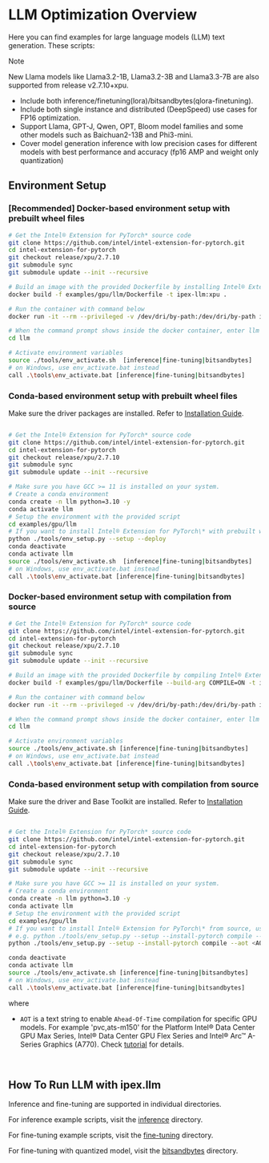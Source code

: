 # LLM Optimization Overview

Here you can find examples for large language models (LLM) text generation. These scripts:

> [!NOTE]  
> New Llama models like Llama3.2-1B, Llama3.2-3B and Llama3.3-7B are also supported from release v2.7.10+xpu.

- Include both inference/finetuning(lora)/bitsandbytes(qlora-finetuning).
- Include both single instance and distributed (DeepSpeed) use cases for FP16 optimization.
- Support Llama, GPT-J, Qwen, OPT, Bloom model families and some other models such as Baichuan2-13B and Phi3-mini. 
- Cover model generation inference with low precision cases for different models with best performance and accuracy (fp16 AMP and weight only quantization)

## Environment Setup

### [Recommended] Docker-based environment setup with prebuilt wheel files

```bash
# Get the Intel® Extension for PyTorch* source code
git clone https://github.com/intel/intel-extension-for-pytorch.git
cd intel-extension-for-pytorch
git checkout release/xpu/2.7.10
git submodule sync
git submodule update --init --recursive

# Build an image with the provided Dockerfile by installing Intel® Extension for PyTorch* with prebuilt wheels
docker build -f examples/gpu/llm/Dockerfile -t ipex-llm:xpu .

# Run the container with command below
docker run -it --rm --privileged -v /dev/dri/by-path:/dev/dri/by-path ipex-llm:xpu bash

# When the command prompt shows inside the docker container, enter llm examples directory
cd llm

# Activate environment variables
source ./tools/env_activate.sh  [inference|fine-tuning|bitsandbytes]
# on Windows, use env_activate.bat instead
call .\tools\env_activate.bat [inference|fine-tuning|bitsandbytes]
```
### Conda-based environment setup with prebuilt wheel files

Make sure the driver packages are installed. Refer to [Installation Guide](https://intel.github.io/intel-extension-for-pytorch/#installation?platform=gpu&version=v2.7.10%2Bxpu&os=linux%2Fwsl2&package=pip).

```bash

# Get the Intel® Extension for PyTorch* source code
git clone https://github.com/intel/intel-extension-for-pytorch.git
cd intel-extension-for-pytorch
git checkout release/xpu/2.7.10
git submodule sync
git submodule update --init --recursive

# Make sure you have GCC >= 11 is installed on your system.
# Create a conda environment
conda create -n llm python=3.10 -y
conda activate llm
# Setup the environment with the provided script
cd examples/gpu/llm
# If you want to install Intel® Extension for PyTorch\* with prebuilt wheels, use the commands below:
python ./tools/env_setup.py --setup --deploy
conda deactivate
conda activate llm
source ./tools/env_activate.sh  [inference|fine-tuning|bitsandbytes]
# on Windows, use env_activate.bat instead
call .\tools\env_activate.bat [inference|fine-tuning|bitsandbytes]
```

### Docker-based environment setup with compilation from source

```bash
# Get the Intel® Extension for PyTorch* source code
git clone https://github.com/intel/intel-extension-for-pytorch.git
cd intel-extension-for-pytorch
git checkout release/xpu/2.7.10
git submodule sync
git submodule update --init --recursive

# Build an image with the provided Dockerfile by compiling Intel® Extension for PyTorch* from source
docker build -f examples/gpu/llm/Dockerfile --build-arg COMPILE=ON -t ipex-llm:xpu .

# Run the container with command below
docker run -it --rm --privileged -v /dev/dri/by-path:/dev/dri/by-path ipex-llm:xpu bash

# When the command prompt shows inside the docker container, enter llm examples directory
cd llm

# Activate environment variables
source ./tools/env_activate.sh [inference|fine-tuning|bitsandbytes]
# on Windows, use env_activate.bat instead
call .\tools\env_activate.bat [inference|fine-tuning|bitsandbytes]
```

### Conda-based environment setup with compilation from source

Make sure the driver and Base Toolkit are installed. Refer to [Installation Guide](https://intel.github.io/intel-extension-for-pytorch/#installation?platform=gpu&version=v2.3.110%2Bxpu&os=linux%2Fwsl2&package=source).

```bash

# Get the Intel® Extension for PyTorch* source code
git clone https://github.com/intel/intel-extension-for-pytorch.git
cd intel-extension-for-pytorch
git checkout release/xpu/2.7.10
git submodule sync
git submodule update --init --recursive

# Make sure you have GCC >= 11 is installed on your system.
# Create a conda environment
conda create -n llm python=3.10 -y
conda activate llm
# Setup the environment with the provided script
cd examples/gpu/llm
# If you want to install Intel® Extension for PyTorch\* from source, use the commands below:
# e.g. python ./tools/env_setup.py --setup --install-pytorch compile --aot pvc --oneapi-root-dir /opt/intel/oneapi --deploy
python ./tools/env_setup.py --setup --install-pytorch compile --aot <AOT> --oneapi-root-dir <ONEAPI_ROOT_DIR> --deploy

conda deactivate
conda activate llm
source ./tools/env_activate.sh [inference|fine-tuning|bitsandbytes]
# on Windows, use env_activate.bat instead
call .\tools\env_activate.bat [inference|fine-tuning|bitsandbytes]
```

where <br />
- `AOT` is a text string to enable `Ahead-Of-Time` compilation for specific GPU models. For example 'pvc,ats-m150' for the Platform Intel® Data Center GPU Max Series, Intel® Data Center GPU Flex Series and Intel® Arc™ A-Series Graphics (A770). Check [tutorial](../../../docs/tutorials/technical_details/AOT.md) for details.<br />


<br />
 
## How To Run LLM with ipex.llm

Inference and fine-tuning are supported in individual directories.

For inference example scripts, visit the [inference](./inference/) directory.

For fine-tuning example scripts, visit the [fine-tuning](./fine-tuning/) directory.

For fine-tuning with quantized model, visit the [bitsandbytes](./bitsandbytes/) directory.

